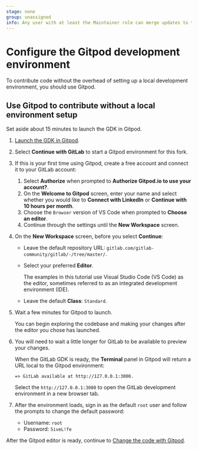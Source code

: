 ```yaml
---
stage: none
group: unassigned
info: Any user with at least the Maintainer role can merge updates to this content. For details, see https://docs.gitlab.com/ee/development/development_processes.html#development-guidelines-review.
---
```


# Configure the Gitpod development environment

To contribute code without the overhead of setting up a local development environment,
you should use Gitpod.

## Use Gitpod to contribute without a local environment setup

Set aside about 15 minutes to launch the GDK in Gitpod.

1. [Launch the GDK in Gitpod](https://gitpod.io/#https://gitlab.com/gitlab-community/gitlab/-/tree/master/).
1. Select **Continue with GitLab** to start a Gitpod environment for this fork.
1. If this is your first time using Gitpod, create a free account and connect it
   to your GitLab account:
   1. Select **Authorize** when prompted to **Authorize Gitpod.io to use your account?**.
   1. On the **Welcome to Gitpod** screen, enter your name and select whether you would like
      to **Connect with LinkedIn** or **Continue with 10 hours per month**.
   1. Choose the `Browser` version of VS Code when prompted to **Choose an editor**.
   1. Continue through the settings until the **New Workspace** screen.
1. On the **New Workspace** screen, before you select **Continue**:
   - Leave the default repository URL: `gitlab.com/gitlab-community/gitlab/-/tree/master/`.
   - Select your preferred **Editor**.

      The examples in this tutorial use Visual Studio Code (VS Code) as the editor,
      sometimes referred to as an integrated development environment (IDE).

   - Leave the default **Class**: `Standard`.

1. Wait a few minutes for Gitpod to launch.

   You can begin exploring the codebase and making your changes after the editor you chose has launched.

1. You will need to wait a little longer for GitLab to be available to preview your changes.

   When the GitLab GDK is ready, the **Terminal** panel in Gitpod will return
   a URL local to the Gitpod environment:

   ```shell
   => GitLab available at http://127.0.0.1:3000.
   ```

   Select the `http://127.0.0.1:3000` to open the GitLab development environment in a new browser tab.

1. After the environment loads, sign in as the default `root` user and
   follow the prompts to change the default password:

   - Username: `root`
   - Password: `5iveL!fe`

After the Gitpod editor is ready, continue to [Change the code with Gitpod](contribute-gitpod.md).
